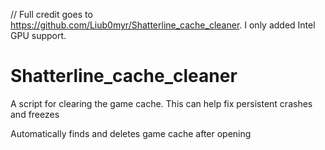 // Full credit goes to https://github.com/Liub0myr/Shatterline_cache_cleaner. I only added Intel GPU support.

# Shatterline_cache_cleaner
A script for clearing the game cache. This can help fix persistent crashes and freezes

Automatically finds and deletes game cache after opening
